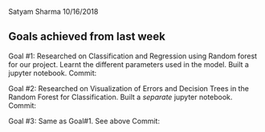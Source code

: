 Satyam Sharma
10/16/2018

## Goals achieved from last week
Goal #1:
Researched on Classification and Regression using Random forest for our project. Learnt the different parameters used in the model. Built a jupyter notebook.
Commit:


Goal #2:
Researched on Visualization of Errors and Decision Trees in the Random Forest for
Classification. Built a *separate* jupyter notebook.
Commit:


Goal #3:
Same as Goal#1. See above 
Commit:

